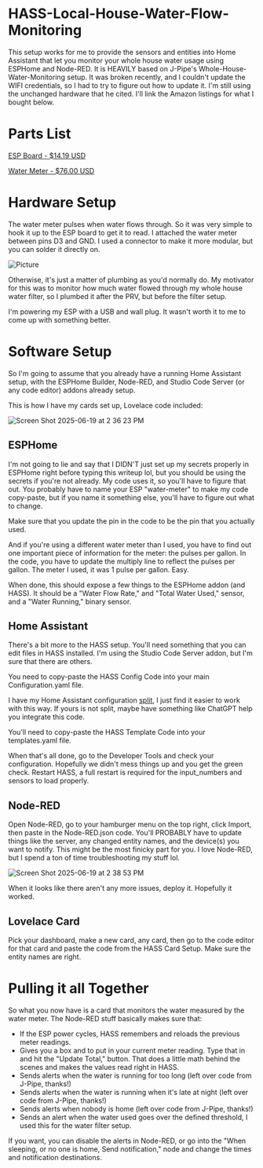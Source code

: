 # HASS-Local-House-Water-Flow-Monitoring

This setup works for me to provide the sensors and entities into Home Assistant that let you monitor your whole house water usage using ESPHome and Node-RED. It is HEAVILY based on J-Pipe's Whole-House-Water-Monitoring setup. It was broken recently, and I couldn't update the WIFI credentials, so I had to try to figure out how to update it. I'm still using the unchanged hardware that he cited. I'll link the Amazon listings for what I bought below.


# Parts List

[ESP Board - $14.19 USD](https://www.amazon.com/dp/B081PX9YFV?ref_=ppx_hzsearch_conn_dt_b_fed_asin_title_1&th=1)

[Water Meter - $76.00 USD](https://www.amazon.com/dp/B01DAZOQO2?ref_=ppx_hzsearch_conn_dt_b_fed_asin_title_17&th=1)


# Hardware Setup

The water meter pulses when water flows through. So it was very simple to hook it up to the ESP board to get it to read. I attached the water meter between pins D3 and GND. I used a connector to make it more modular, but you can solder it directly on.

![Picture](https://github.com/user-attachments/assets/ca90dd0a-937d-47ac-80f3-f1b67b773c0d)

Otherwise, it's just a matter of plumbing as you'd normally do. My motivator for this was to monitor how much water flowed through my whole house water filter, so I plumbed it after the PRV, but before the filter setup.

I'm powering my ESP with a USB and wall plug. It wasn't worth it to me to come up with something better.


# Software Setup

So I'm going to assume that you already have a running Home Assistant setup, with the ESPHome Builder, Node-RED, and Studio Code Server (or any code editor) addons already setup. 

This is how I have my cards set up, Lovelace code included:

![Screen Shot 2025-06-19 at 2 36 23 PM](https://github.com/user-attachments/assets/6b02f86f-da57-4b71-b9f0-e52bbb586bde)

## ESPHome

I'm not going to lie and say that I DIDN'T just set up my secrets properly in ESPHome right before typing this writeup lol, but you should be using the secrets if you're not already. My code uses it, so you'll have to figure that out. You probably have to name your ESP "water-meter" to make my code copy-paste, but if you name it something else, you'll have to figure out what to change. 


Make sure that you update the pin in the code to be the pin that you actually used.


And if you're using a different water meter than I used, you have to find out one important piece of information for the meter: the pulses per gallon. In the code, you have to update the multiply line to reflect the pulses per gallon. The meter I used, it was 1 pulse per gallon. Easy.


When done, this should expose a few things to the ESPHome addon (and HASS). It should be a "Water Flow Rate," and "Total Water Used," sensor, and a "Water Running," binary sensor.

## Home Assistant

There's a bit more to the HASS setup. You'll need something that you can edit files in HASS installed. I'm using the Studio Code Server addon, but I'm sure that there are others.

You need to copy-paste the HASS Config Code into your main Configuration.yaml file. 

I have my Home Assistant configuration [split](https://www.home-assistant.io/docs/configuration/splitting_configuration/), I just find it easier to work with this way. If yours is not split, maybe have something like ChatGPT help you integrate this code.

You'll need to copy-paste the HASS Template Code into your templates.yaml file.

When that's all done, go to the Developer Tools and check your configuration. Hopefully we didn't mess things up and you get the green check. Restart HASS, a full restart is required for the input_numbers and sensors to load properly.

## Node-RED

Open Node-RED, go to your hamburger menu on the top right, click Import, then paste in the Node-RED.json code. You'll PROBABLY have to update things like the server, any changed entity names, and the device(s) you want to notify. This might be the most finicky part for you. I love Node-RED, but I spend a ton of time troubleshooting my stuff lol.

![Screen Shot 2025-06-19 at 2 38 53 PM](https://github.com/user-attachments/assets/c12d44c7-bf1e-4b1c-9e94-fcd235fd7538)

When it looks like there aren't any more issues, deploy it. Hopefully it worked.

## Lovelace Card

Pick your dashboard, make a new card, any card, then go to the code editor for that card and paste the code from the HASS Card Setup. Make sure the entity names are right. 


# Pulling it all Together

So what you now have is a card that monitors the water measured by the water meter. The Node-RED stuff basically makes sure that:
- If the ESP power cycles, HASS remembers and reloads the previous meter readings.
- Gives you a box and to put in your current meter reading. Type that in and hit the "Update Total," button. That does a little math behind the scenes and makes the values read right in HASS.
- Sends alerts when the water is running for too long (left over code from J-Pipe, thanks!)
- Sends alerts when the water is running when it's late at night (left over code from J-Pipe, thanks!)
- Sends alerts when nobody is home (left over code from J-Pipe, thanks!)
- Sends an alert when the water used goes over the defined threshold, I used this for the water filter setup.


If you want, you can disable the alerts in Node-RED, or go into the "When sleeping, or no one is home, Send notification," node and change the times and notification destinations.
